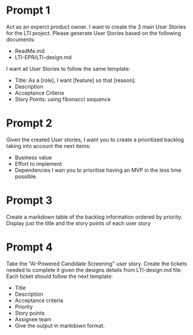 # Prompt 1
Act as an experct product owner.
I want to create the 3 main User Stories for the LTI project. Please generate User Stories based on the following documents:
- ReadMe.md
- LTI-EPR/LTI-design.md

I want all User Stories to follow the same template:
- Title: As a [role], I want [feature] so that [reason].
- Description
- Acceptance Criteria
- Story Points: using fibonacci sequence

# Prompt 2
Given the created User stories, I want you to create a prioritized backlog taking into account the next items:
- Business value
- Effort to implement
- Dependencies 
I wan you to prioritise having an MVP in the less time possible.

# Prompt 3
Create a markdown table of the backlog information ordered by priority. Display just the title and the story points of each user story

# Prompt 4
Take the "AI-Powered Candidate Screening" user story. Create the tickets needed to complete it given the designs details from LTI-design.md file. Each ticket should follow the next template:
- Title
- Description
- Acceptance criteria
- Priority
- Story points
- Assignee team
- Give the output in markdown format.